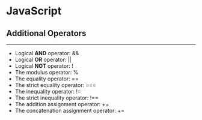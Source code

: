 # JavaScript

## Additional Operators
---
- Logical **AND** operator: &&
- Logical **OR** operator: ||
- Logical **NOT** operator: !
- The modulus operator: %
- The equality operator: ==
- The strict equality operator: ===
- The inequality operator: !=
- The strict inequality operator: !==
- The addition assignment operator: +=
- The concatenation assignment operator: +=
